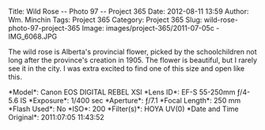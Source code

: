Title: Wild Rose -- Photo 97 -- Project 365
Date: 2012-08-11 13:59
Author: Wm. Minchin
Tags: Project 365
Category: Project 365
Slug: wild-rose-photo-97-project-365
Image: images/project-365/2011-07-05c - IMG_6068.JPG

The wild rose is Alberta's provincial flower, picked by the schoolchildren not
long after the province's creation in 1905. The flower is beautiful, but I
rarely see it in the city. I was extra excited to find one of this size and
open like this.

<div markdown=1 class="photo-infobox">
*Model*: Canon EOS DIGITAL REBEL XSI  
*Lens ID*: EF-S 55-250mm ƒ/4-5.6 IS  
*Exposure*: 1/400 sec  
*Aperture*: ƒ/7.1  
*Focal Length*: 250 mm  
*Flash Used*: No  
*ISO*: 200  
*Filter(s)*: HOYA UV(0)  
*Date and Time Original*: 2011:07:05 11:43:52
</div>
